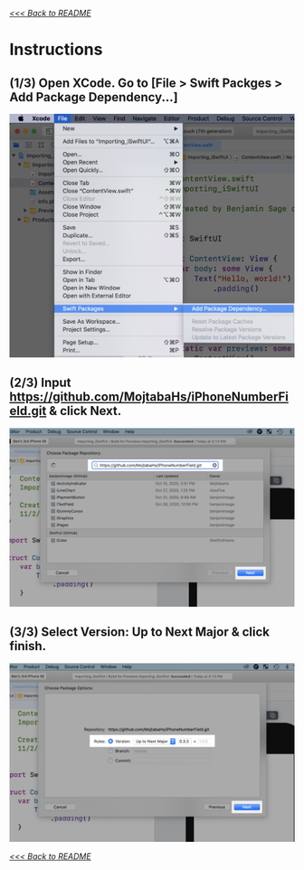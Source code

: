 [*<<< Back to README*](https://github.com/MojtabaHs/iPhoneNumberField)


# Instructions

## **(1/3)** Open XCode. Go to [File > Swift Packges > Add Package Dependency...]
![](Install/instructions-1.png)

## (2/3) Input https://github.com/MojtabaHs/iPhoneNumberField.git & click Next.
![](Install/instructions-2-iPhoneNumberField.png)

## (3/3) Select Version: Up to Next Major & click finish.
![](Install/instructions-3-iPhoneNumberField.png)



[*<<< Back to README*](https://github.com/MojtabaHs/iPhoneNumberField)